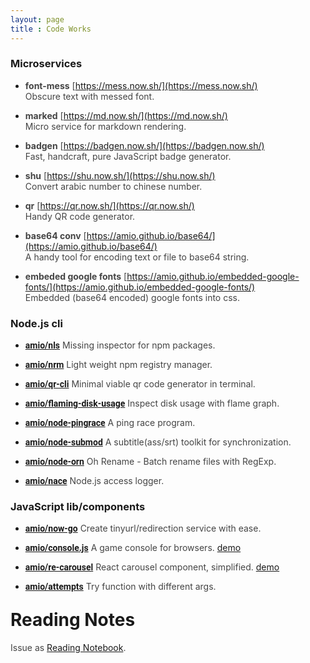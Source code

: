 ```yaml
---
layout: page
title : Code Works
---
```


<style>
  h1, li { margin-top: 1em }
  strong a { font-family: Roboto, sans-serif }
  em { color: #ccc }
  p { color: #444 }
</style>

### Microservices

- **font-mess** [https://mess.now.sh/](https://mess.now.sh/)  
  Obscure text with messed font.

- **marked** [https://md.now.sh/](https://md.now.sh/)  
  Micro service for markdown rendering.

- **badgen** [https://badgen.now.sh/](https://badgen.now.sh/)  
  Fast, handcraft, pure JavaScript badge generator.

- **shu** [https://shu.now.sh/](https://shu.now.sh/)  
  Convert arabic number to chinese number.

- **qr** [https://qr.now.sh/](https://qr.now.sh/)  
  Handy QR code generator.

- **base64 conv** [https://amio.github.io/base64/](https://amio.github.io/base64/)  
  A handy tool for encoding text or file to base64 string.

- **embeded google fonts** [https://amio.github.io/embedded-google-fonts/](https://amio.github.io/embedded-google-fonts/)  
  Embedded (base64 encoded) google fonts into css.


### Node.js cli

- **[amio/nls](https://github.com/amio/nls/)**
  Missing inspector for npm packages.

- **[amio/nrm](https://github.com/amio/nrm/)**
  Light weight npm registry manager.

- **[amio/qr-cli](https://github.com/amio/qr-cli/)**
  Minimal viable qr code generator in terminal.
  
- **[amio/flaming-disk-usage](https://github.com/amio/flaming-disk-usage/)**
  Inspect disk usage with flame graph.

- **[amio/node-pingrace](https://github.com/amio/node-pingrace/)**
  A ping race program.

- **[amio/node-submod](https://github.com/amio/node-submod/)**
  A subtitle(ass/srt) toolkit for synchronization.

- **[amio/node-orn](https://github.com/amio/node-orn/)**
  Oh Rename - Batch rename files with RegExp.

- **[amio/nace](https://github.com/amio/nace/)**
  Node.js access logger.

### JavaScript lib/components

- **[amio/now-go](https://github.com/amio/now-go/)**
  Create tinyurl/redirection service with ease.
  
- **[amio/console.js](https://github.com/amio/console.js/)**
  A game console for browsers. [demo](http://amio.github.io/console.js/)

- **[amio/re-carousel](https://github.com/amio/re-carousel/)**
  React carousel component, simplified. [demo](https://amio.github.io/re-carousel/)

- **[amio/attempts](https://github.com/amio/attempts/)**
  Try function with different args.


# Reading Notes

Issue as [Reading Notebook](https://github.com/amio/amio.github.com/issues/).
